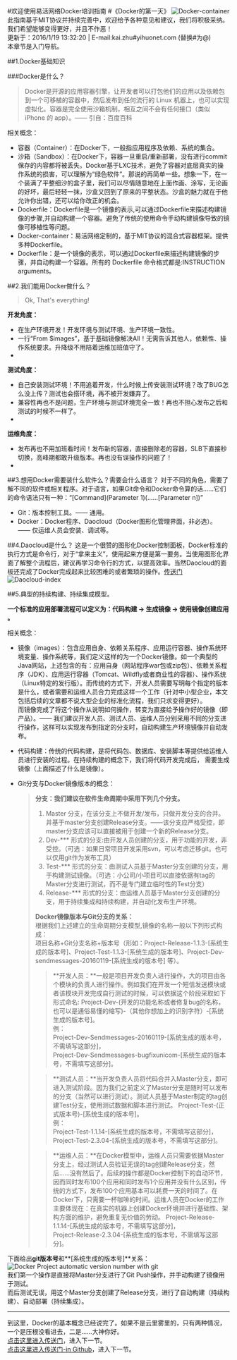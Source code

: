 #欢迎使用易活网络Docker培训指南
#《Docker的第一天》
![Docker-container](http://a.oss.yihuonet.com/storage/Docker-container.png)      
此指南基于MIT协议并持续完善中，欢迎给予各种意见和建议，我们将积极采纳。我们希望能够变得更好，并且不作恶！     
更新于：2016/1/19 13:32:20 | E-mail:kai.zhu#yihuonet.com (替换#为@)    
本章节是入门导航。


##1.Docker基础知识

###Docker是什么？
> Docker是开源的应用容器引擎，让开发者可以打包他们的应用以及依赖包到一个可移植的容器中，然后发布到任何流行的 Linux 机器上，也可以实现虚拟化。容器是完全使用沙箱机制，相互之间不会有任何接口（类似 iPhone 的 app）。—— 引自：百度百科

相关概念：

* 容器（Container）：在Docker下，一般指应用程序及依赖、系统的集合。
* 沙箱（Sandbox）：在Docker下，容器一旦重启/重新部署，没有进行commit保存的内容都将被丢失。Docker基于LXC技术，避免了容器对底层真实的操作系统的损害，可以理解为“绿色软件”。那说的再简单一些。想象一下，在一个装满了平整细沙的盒子里，我们可以尽情随意地在上面作画、涂写，无论画的好坏，最后轻轻一抹，沙盒又回到了原来的平整状态。沙盒的魅力就在于他允许你出错，还可以给你改正的机会。
* Dockerfile：Dockerfile是一个镜像的表示,可以通过Dockerfile来描述构建镜像的步骤,并自动构建一个容器。避免了传统的使用命令手动构建镜像导致的镜像可移植性等问题。
* Docker-container：易活网络定制的，基于MIT协议的混合式容器框架。提供多种Dockerfile。
* Dockerfile：是一个镜像的表示，可以通过Dockerfile来描述构建镜像的步骤，并自动构建一个容器。所有的 Dockerfile 命令格式都是:INSTRUCTION arguments。

##2.我们能用Docker做什么？
> Ok, That's everything! 

**开发角度：**    
* 在生产环境开发！开发环境与测试环境、生产环境一致性。    
* 一行“From $images”，基于基础镜像解决All！无需告诉其他人，依赖性、操作系统要求。升降级不用陪着运维加班值守了。    
* 

**测试角度：**    
* 自己安装测试环境！不用追着开发，什么时候上传安装测试环境？改了BUG怎么没上传？测试也会搭环境，再不被开发嫌弃了。    
* 兼容性再也不是问题，生产环境与测试环境完全一致！再也不担心发布之后和测试的时候不一样了。    
* 

**运维角度：**    
* 发布再也不用加班看时间！发布新的容器，直接删除老的容器，SLB下直接秒切换，高峰期都敢升级版本。再也没有误操作的问题了！    
* 

##3.想用Docker需要装什么软件么？需要会什么语言？
对于不同的角色，需要了解不同的软件或相关程序。对于语言，如果Git命令和Docker命令算的话……它们的命令语法只有一种：“\[Command]\(Parameter 1)(……[Parameter n])”

* Git：版本控制工具。—— 通用。
* Docker：Docker程序、Daocloud（Docker图形化管理界面，非必选）。 —— 仅运维人员会安装、调试等。

##4.Daocloud是什么？
这是一个很赞的图形化Docker控制面板，Docker标准的执行方式是命令行，对于“拿来主义”，使用起来方便是第一要务。当使用图形化界面了解整个流程后，建议再学习命令行的方式，以提高效率。当然Daocloud的面板还完成了Docker完成起来比较困难的或者繁琐的操作。[传送门](http://www.daocloud.io "[Daocloud]")   
![Daocloud-index](http://a.oss.yihuonet.com/storage/guide-book/Daocloud-index.png)

##5.典型的持续构建、持续集成模型。

**一个标准的应用部署流程可以定义为：代码构建 -> 生成镜像 -> 使用镜像创建应用 。**

相关概念：

* 镜像（images）：包含应用自身、依赖关系程序、应用运行容器、操作系统环境变量、操作系统等，我们定义这样的为一个Docker镜像。如一个典型的Java网站，上述包含的有：应用自身（网站程序war包或zip包）、依赖关系程序（JDK）、应用运行容器（Tomcat、Wildfly或者商业性的容器）、操作系统（Linux特定的发行版）。而传统的方式下，开发人员需要写明每个指定的版本是什么，或者需要和运维人员合力完成这样一个工作（针对中小型企业，本文包括后续的文章都不说大型企业的标准化流程，我们只求变得更好）。       
而镜像完成了将这个操作从说明如何操作，转变为直接给予操作好的镜像（即产品）。—— 我们建议开发人员、测试人员、运维人员分别采用不同的分支进行操作，这样可以实现发布到指定的分支时，自动构建生产环境镜像并自动发布。

* 代码构建：传统的代码构建，是将代码包、数据库、安装脚本等提供给运维人员进行安装的过程。在持续构建的概念下，我们将代码开发完成后， 需要生成镜像（上面描述了什么是镜像）。

* Git分支与Docker镜像版本的概念：    
    > **分支：我们建议在软件生命周期中采用下列几个分支。**    
    >1. Master 分支，在该分支上不做开发/发布，只做开发分支的合并。并基于master分支创建Release分支。——该分支应严格受控，即master分支应该可以直接被用于创建一个新的Release分支。    
    >2. Dev-\*** 形式的分支:由开发人员创建的分支，用于功能的开发，非受控。（可选：如果日常项目开发采用svn，可以考虑迁移git。也可以仅用git作为发布工具）    
    >3. Test-\*** 形式的分支：由测试人员基于Master分支创建的分支，用于构建测试镜像。（可选：小公司/小项目可以直接依据有tag的Master分支进行测试，而不是专门建立临时性的Test分支）    
    >4. Release-\*** 形式的分支：由运维人员基于Master分支创建的分支，用于持续集成和持续构建，并自动化发布生产环境。    
    >
    > **Docker镜像版本与Git分支的关系：**    
    > 根据我们上述建立的生命周期分支模型,镜像的名称一般以下列形式构成：    
    > 项目名称+Git分支名称+版本号（形如：Project-Release-1.1.3-[系统生成的版本号]、Project-Test-1.1.3-[系统生成的版本号]、Project-Dev-sendmessages-20160119-[系统生成的版本号] 等）。    
    >
    > > **开发人员：**一般是项目开发负责人进行操作，大的项目由各个模块的负责人进行操作。例如我们在开发一个短信发送模块或者该模块开发完成自行测试的时候，可以依据这个阶段采取如下形式命名:
    > > Project-Dev-(开发的功能名称或者修复bug的名称，也可以是通俗易懂的缩写)-（其他你想加上的识别字符）-[系统生成的版本号]。    
    > > 例：    
    > > Project-Dev-Sendmessages-20160119-[系统生成的版本号，不需填写这部分]，    
    > > Project-Dev-Sendmessages-bugfixunicom-[系统生成的版本号，不需填写这部分]。
    > 
    > > **测试人员：**当开发负责人员将代码合并入Master分支，即可进入测试阶段。因为我们之前定义了Master分支是随时可以发布的分支（当然可以进行测试）。测试人员基于Master制定的tag创建Test分支，使用测试数据和脚本进行测试。
    > > Project-Test-(正式版本号)-[系统生成的版本号]。    
    > > 例：    
    > > Project-Test-1.1.14-[系统生成的版本号，不需填写这部分]，    
    > > Project-Test-2.3.04-[系统生成的版本号，不需填写这部分]。
    > 
    > > **运维人员：**在Docker模型中，运维人员只需要依据Master分支上，经过测试人员验证无误的tag创建Release分支，然后……没有然后了。后续的操作都是Docker控制下的自动环节，因而同时发布100个应用和同时发布1个应用并没有什么区别，传统的方式下，发布100个应用基本可以耗费一天的时间了。在Docker下，只需要一杯咖啡的时间。运维人员在Docker的工作主要体现在：在真实的机器上创建Docker环境并进行基础性、架构方面的维护，避免重复无价值的劳动。
    > > Project-Release-1.1.14-[系统生成的版本号，不需填写这部分]，    
    > > Project-Release-2.3.04-[系统生成的版本号，不需填写这部分]。    
    
下面给出**git版本号**和**[系统生成的版本号]**关系：    
![Docker Project automatic version number with git](http://a.oss.yihuonet.com/storage/guide-book/automatic-version-code-with-github.png)    
我们第一个操作是直接将Master分支进行了Git Push操作，并手动构建了镜像用于测试。    
而后测试无误，用这个Master分支创建了Release分支，进行了自动构建（持续构建）、自动部署（持续集成）。

----------
    
到这里，Docker的基本概念已经说完了。如果不是云里雾里的，只有两种情况，    
一个是压根没看进去，二是……大神你好。    
[点击这里进入传送门](first-docker-deploy.html "[first-docker-deploy.html]")，进入下一节。    
[点击这里进入传送门-in Github](first-docker-deploy.md "[first-docker-deploy.md]")，进入下一节。